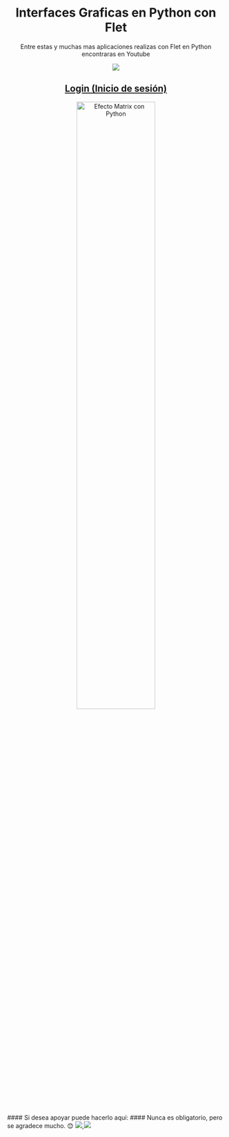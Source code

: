 <div align="center">
  
# Interfaces Graficas en Python con Flet  
Entre estas y muchas mas aplicaciones realizas con Flet en Python  encontraras en Youtube

<a href="https://www.youtube.com/c/MagnoEfren" target="_blank">
<img src="https://img.shields.io/badge/YouTube-FF0000?style=for-the-badge&logo=youtube&logoColor=white" target="_blank"> 

## Login (Inicio de sesión) 


<a href='https://youtu.be/AAxijGx9_Pc' target='_blank'>
  <img width='60%' src='https://github.com/MagnoEfren/apps_in_flet/blob/main/Login/Screenshot.png' alt='Efecto Matrix con Python' />
</a>

</div>
#### Si desea apoyar puede hacerlo aquí:
#### Nunca es obligatorio, pero se agradece mucho. 😊
<a href="https://www.paypal.com/paypalme/magnoefren" target="_blank">
<img src="https://img.shields.io/badge/Paypal-151515?style=for-the-badge&logo=paypal&logoColor=black" target="_blank">
 <a href="https://www.youtube.com/channel/UCBwN7Z5LWQAJ_6ueSEzDtGQ/join" target="_blank">
<img src="https://img.shields.io/badge/UNIRSE-0011aa?style=for-the-badge&logo=UNIRSE&logoColor=black" target="_blank">
